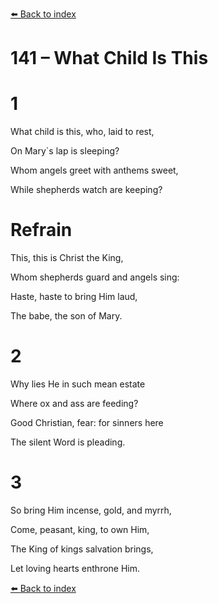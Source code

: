 [⬅️ Back to index](../README.md)

# 141 – What Child Is This





# 1

What child is this, who, laid to rest,

On Mary`s lap is sleeping?

Whom angels greet with anthems sweet,

While shepherds watch are keeping?



# Refrain

This, this is Christ the King,

Whom shepherds guard and angels sing:

Haste, haste to bring Him laud,

The babe, the son of Mary.



# 2

Why lies He in such mean estate

Where ox and ass are feeding?

Good Christian, fear: for sinners here

The silent Word is pleading.



# 3

So bring Him incense, gold, and myrrh,

Come, peasant, king, to own Him,

The King of kings salvation brings,

Let loving hearts enthrone Him.

[⬅️ Back to index](../README.md)
